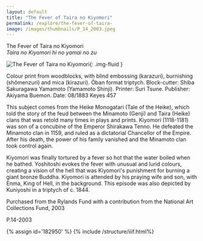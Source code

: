 ```yaml
---
layout: default
title: "The Fever of Taira no Kiyomori"
permalink: /explore/the-fever-of-taira-
image: /images/thumbnails/P_14_2003.jpeg
---
```


The Fever of Taira no Kiyomori  
_Taira no Kiyomori hi no yamai no zu_

![The Fever of Taira no Kiyomori ]({{site.baseurl}}/images/P_14_2003.jpeg){: .img-fluid }

Colour print from woodblocks, with blind embossing (karazuri), burnishing (shômenzuri) and mica (kirazuri).
Ôban format triptych.
Block-cutter: Shiba Sakuragawa Yamamoto (Yamamoto Shinji).
Printer: Suri Tsune.
Publisher: Akiyama Buemon. Date: 08/1883
Keyes 457

This subject comes from the Heike Monogatari (Tale of the Heike), which told the story of
the feud between the Minamoto (Genji) and Taira (Heike) clans that was
retold many times in plays and prints. Kiyomori (1118-1181) was son of
a concubine of the Emperor Shirakawa Tenno. He defeated the Minamoto clan
in 1159, and ruled as a dictatorial Chancellor of the Empire. After his
death, the power of his family vanished and the Minamoto clan took control
again.

Kiyomori was finally tortured by a fever so hot that the water boiled when he bathed. Yoshitoshi evokes
the fever with unusual and lurid colours, creating a vision of the hell
that was Kiyomori's punishment for burning a giant bronze Buddha. Kiyomori
is attended by his praying wife and son, with Enma, King of Hell, in the
background. This episode was also depicted by Kuniyoshi in a triptych
of c. 1844.

Purchased from the Rylands Fund with a contribution from the National Art Collections
Fund, 2003

P.14-2003

{% assign id='182950' %}
{% include /structure/iiif.html%}
